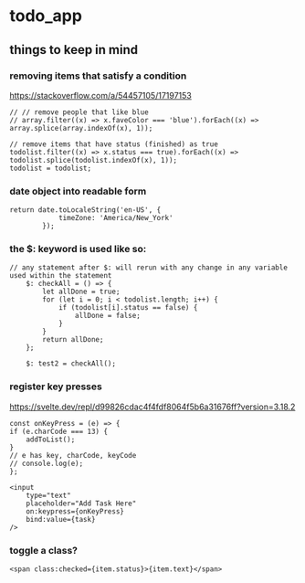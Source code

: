 # todo_app

## things to keep in mind

### removing items that satisfy a condition
https://stackoverflow.com/a/54457105/17197153
    
    // // remove people that like blue
    // array.filter((x) => x.faveColor === 'blue').forEach((x) => array.splice(array.indexOf(x), 1));

    // remove items that have status (finished) as true
    todolist.filter((x) => x.status === true).forEach((x) => todolist.splice(todolist.indexOf(x), 1));
    todolist = todolist;

### date object into readable form
    return date.toLocaleString('en-US', {
                timeZone: 'America/New_York'
            });

### the $: keyword is used like so:


    // any statement after $: will rerun with any change in any variable used within the statement
        $: checkAll = () => {
            let allDone = true;
            for (let i = 0; i < todolist.length; i++) {
                if (todolist[i].status == false) {
                    allDone = false;
                }
            }
            return allDone;
        };

        $: test2 = checkAll();


### register key presses 
https://svelte.dev/repl/d99826cdac4f4fdf8064f5b6a31676ff?version=3.18.2

    const onKeyPress = (e) => {
    if (e.charCode === 13) {
        addToList();
    }
    // e has key, charCode, keyCode
    // console.log(e);
	};

    <input
        type="text"
        placeholder="Add Task Here"
        on:keypress={onKeyPress}
        bind:value={task}
    />

### toggle a class?
    <span class:checked={item.status}>{item.text}</span>
